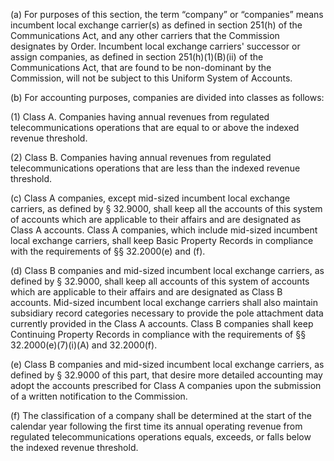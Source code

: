 (a) For purposes of this section, the term “company” or “companies” means incumbent local exchange carrier(s) as defined in section 251(h) of the Communications Act, and any other carriers that the Commission designates by Order. Incumbent local exchange carriers' successor or assign companies, as defined in section 251(h)(1)(B)(ii) of the Communications Act, that are found to be non-dominant by the Commission, will not be subject to this Uniform System of Accounts.

(b) For accounting purposes, companies are divided into classes as follows:

(1) Class A. Companies having annual revenues from regulated telecommunications operations that are equal to or above the indexed revenue threshold.

(2) Class B. Companies having annual revenues from regulated telecommunications operations that are less than the indexed revenue threshold.

(c) Class A companies, except mid-sized incumbent local exchange carriers, as defined by § 32.9000, shall keep all the accounts of this system of accounts which are applicable to their affairs and are designated as Class A accounts. Class A companies, which include mid-sized incumbent local exchange carriers, shall keep Basic Property Records in compliance with the requirements of §§ 32.2000(e) and (f).

(d) Class B companies and mid-sized incumbent local exchange carriers, as defined by § 32.9000, shall keep all accounts of this system of accounts which are applicable to their affairs and are designated as Class B accounts. Mid-sized incumbent local exchange carriers shall also maintain subsidiary record categories necessary to provide the pole attachment data currently provided in the Class A accounts. Class B companies shall keep Continuing Property Records in compliance with the requirements of §§ 32.2000(e)(7)(i)(A) and 32.2000(f).

(e) Class B companies and mid-sized incumbent local exchange carriers, as defined by § 32.9000 of this part, that desire more detailed accounting may adopt the accounts prescribed for Class A companies upon the submission of a written notification to the Commission.

(f) The classification of a company shall be determined at the start of the calendar year following the first time its annual operating revenue from regulated telecommunications operations equals, exceeds, or falls below the indexed revenue threshold.

